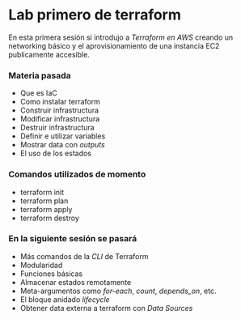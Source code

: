 # Lab primero de terraform

En esta primera sesión si introdujo a *Terraform en AWS* creando un networking
básico y el aprovisionamiento de una instancia EC2 publicamente accesible.

### Materia pasada

- Que es IaC
- Como instalar terraform
- Construir infrastructura
- Modificar infrastructura
- Destruir infrastructura
- Definir e utilizar variables
- Mostrar data con *outputs*
- El uso de los estados


### Comandos utilizados de momento

- terraform init
- terraform plan
- terraform apply
- terraform destroy

### En la siguiente sesión se pasará

- Más comandos de la *CLI* de Terraform
- Modularidad
- Funciones básicas
- Almacenar estados remotamente
- Meta-argumentos como *for-each*, *count*, *depends_on*, etc.
- El bloque anidado *lifecycle*
- Obtener data externa a terraform con *Data Sources*
